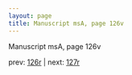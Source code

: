 ```yaml
---
layout: page
title: Manuscript msA, page 126v
---
```


Manuscript msA, page 126v

prev:  [126r](../126r) | next:  [127r](../127r)